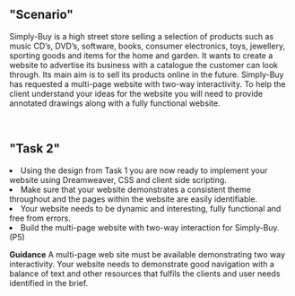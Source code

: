  <h2>"Scenario"</h2>
 <p>Simply-Buy is a high street store selling a selection of products such as music CD’s, DVD’s, software, books, consumer electronics, toys, jewellery, sporting goods and items for the home and garden. It wants to create a website to advertise its business with a catalogue the customer can look through.  Its main aim is to sell its products online in the future. Simply-Buy has requested a multi-page website with two-way interactivity. To help the client understand your ideas for the website you will need to provide annotated drawings along with a fully functional website.</p>
 <br>
 <h2>"Task 2"</h2>
 <p>
 <li>Using the design from Task 1 you are now ready to implement your website using Dreamweaver, CSS and client side scripting.</li> 
 <li>Make sure that your website demonstrates a consistent theme throughout and the pages within the website are easily identifiable.</li>  
 <li>Your website needs to be dynamic and interesting, fully functional and free from errors.</li>
 <li>Build the multi-page website with two-way interaction for Simply-Buy. (P5)</li>

__Guidance__
A multi-page web site must be available demonstrating two way interactivity.  Your website needs to demonstrate good navigation with a balance of text and other resources that fulfils the clients and user needs identified in the brief.

 </p>
